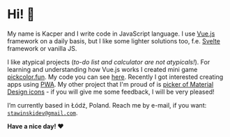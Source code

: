 # Hi! 👋
My name is Kacper and I write code in JavaScript language. I use [Vue.js](https://vuejs.org/) framework on a daily basis, but I like some lighter solutions too, f.e. [Svelte](https://svelte.dev/) framework or vanilla JS.

I like atypical projects (_to-do list and calculator are not atypicals!_). For learning and understanding how Vue.js works I created mini game [pickcolor.fun](https://pickcolor.fun). My code you can see [here](https://github.com/kstawinski/pickcolor.fun). Recently I got interested creating apps using [PWA](https://developer.mozilla.org/en-US/docs/Web/Progressive_web_apps). My other project that I'm proud of is [picker of Material Design icons](https://github.com/kstawinski/mdicons) - if you will give me some feedback, I will be very pleased! 

I’m currently based in Łódź, Poland. Reach me by e-mail, if you want: [`stawinskidev@gmail.com`](mailto:stawinskidev+github@gmail.com).

**Have a nice day! ❤️**
